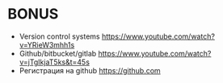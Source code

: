 # BONUS
- Version control systems https://www.youtube.com/watch?v=YRieW3mhh1s
- Github/bitbucket/gitlab https://www.youtube.com/watch?v=jTgIkjaT5ks&t=45s
- Регистрация на github https://github.com
